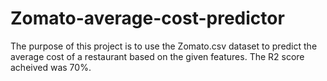 
# Zomato-average-cost-predictor
The purpose of this project is to use the Zomato.csv dataset to predict the average cost of a restaurant based on the given features. The R2 score acheived was 70%.
